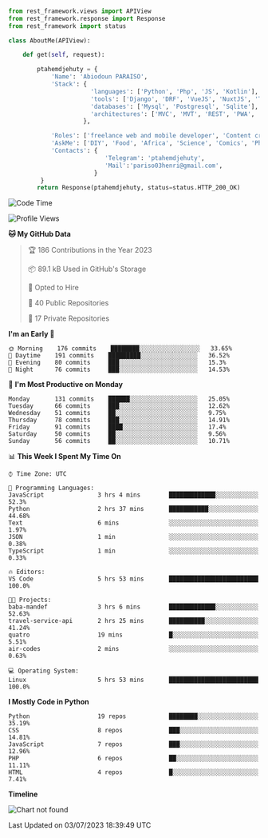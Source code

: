 ###
```python
from rest_framework.views import APIView
from rest_framework.response import Response
from rest_framework import status

class AboutMe(APIView):

    def get(self, request):

        ptahemdjehuty = {
            'Name': 'Abiodoun PARAISO',
            'Stack': {
                       'languages': ['Python', 'Php', 'JS', 'Kotlin'],
                       'tools': ['Django', 'DRF', 'VueJS', 'NuxtJS', 'Threejs' 'React', 'Kotlin', 'Electron'],
                       'databases': ['Mysql', 'Postgresql', 'Sqlite'],
                       'architectures': ['MVC', 'MVT', 'REST', 'PWA', 'SPA', 'MicroServices']
                     },

            'Roles': ['freelance web and mobile developer', 'Content creator', 'Teacher', 'Mentor'],
            'AskMe': ['DIY', 'Food', 'Africa', 'Science', 'Comics', 'Photography', 'Tech', 'Programming'],
            'Contacts': {
                           'Telegram': 'ptahemdjehuty',
                           'Mail':'pariso03henri@gmail.com',
                        }
         }
        return Response(ptahemdjehuty, status=status.HTTP_200_OK)

```                    

<!--START_SECTION:waka-->
![Code Time](http://img.shields.io/badge/Code%20Time-648%20hrs%2032%20mins-blue)

![Profile Views](http://img.shields.io/badge/Profile%20Views-0-blue)

**🐱 My GitHub Data** 

> 🏆 186 Contributions in the Year 2023
 > 
> 📦 89.1 kB Used in GitHub's Storage 
 > 
> 💼 Opted to Hire
 > 
> 📜 40 Public Repositories 
 > 
> 🔑 17 Private Repositories  
 > 
**I'm an Early 🐤** 

```text
🌞 Morning    176 commits    ████████░░░░░░░░░░░░░░░░░   33.65% 
🌆 Daytime    191 commits    █████████░░░░░░░░░░░░░░░░   36.52% 
🌃 Evening    80 commits     ███░░░░░░░░░░░░░░░░░░░░░░   15.3% 
🌙 Night      76 commits     ███░░░░░░░░░░░░░░░░░░░░░░   14.53%

```
📅 **I'm Most Productive on Monday** 

```text
Monday       131 commits    ██████░░░░░░░░░░░░░░░░░░░   25.05% 
Tuesday      66 commits     ███░░░░░░░░░░░░░░░░░░░░░░   12.62% 
Wednesday    51 commits     ██░░░░░░░░░░░░░░░░░░░░░░░   9.75% 
Thursday     78 commits     ███░░░░░░░░░░░░░░░░░░░░░░   14.91% 
Friday       91 commits     ████░░░░░░░░░░░░░░░░░░░░░   17.4% 
Saturday     50 commits     ██░░░░░░░░░░░░░░░░░░░░░░░   9.56% 
Sunday       56 commits     ██░░░░░░░░░░░░░░░░░░░░░░░   10.71%

```


📊 **This Week I Spent My Time On** 

```text
⌚︎ Time Zone: UTC

💬 Programming Languages: 
JavaScript               3 hrs 4 mins        █████████████░░░░░░░░░░░░   52.3% 
Python                   2 hrs 37 mins       ███████████░░░░░░░░░░░░░░   44.68% 
Text                     6 mins              ░░░░░░░░░░░░░░░░░░░░░░░░░   1.97% 
JSON                     1 min               ░░░░░░░░░░░░░░░░░░░░░░░░░   0.38% 
TypeScript               1 min               ░░░░░░░░░░░░░░░░░░░░░░░░░   0.33%

🔥 Editors: 
VS Code                  5 hrs 53 mins       █████████████████████████   100.0%

🐱‍💻 Projects: 
baba-mandef              3 hrs 6 mins        █████████████░░░░░░░░░░░░   52.63% 
travel-service-api       2 hrs 25 mins       ██████████░░░░░░░░░░░░░░░   41.24% 
quatro                   19 mins             █░░░░░░░░░░░░░░░░░░░░░░░░   5.51% 
air-codes                2 mins              ░░░░░░░░░░░░░░░░░░░░░░░░░   0.63%

💻 Operating System: 
Linux                    5 hrs 53 mins       █████████████████████████   100.0%

```

**I Mostly Code in Python** 

```text
Python                   19 repos            ████████░░░░░░░░░░░░░░░░░   35.19% 
CSS                      8 repos             ███░░░░░░░░░░░░░░░░░░░░░░   14.81% 
JavaScript               7 repos             ███░░░░░░░░░░░░░░░░░░░░░░   12.96% 
PHP                      6 repos             ██░░░░░░░░░░░░░░░░░░░░░░░   11.11% 
HTML                     4 repos             █░░░░░░░░░░░░░░░░░░░░░░░░   7.41%

```


**Timeline**

![Chart not found](https://raw.githubusercontent.com/ptahemdjehuty/ptahemdjehuty/main/charts/bar_graph.png) 


 Last Updated on 03/07/2023 18:39:49 UTC
<!--END_SECTION:waka-->

